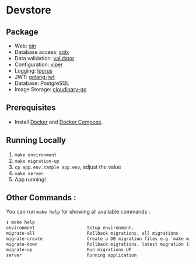 # Devstore

## Package

* Web: [gin](https://github.com/gin-gonic/gin)
* Database access: [sqlx](https://github.com/jmoiron/sqlx)
* Data validation: [validator](https://github.com/go-playground/validator)
* Configuration: [viper](https://github.com/spf13/viper)
* Logging: [logrus](https://github.com/sirupsen/logrus)
* JWT: [golang-jwt](https://github.com/golang-jwt/jwt)
* Database: PostgreSQL
* Image Storage: [cloudinary-go](https://github.com/cloudinary/cloudinary-go/v2)

## Prerequisites

- Install [Docker](https://docs.docker.com/get-docker/) and [Docker Compose](https://docs.docker.com/compose/install/).

## Running Locally

1. `make environment`
2. `make migration-up`
3. `cp app.env.sample app.env`, adjust the value
5. `make server`
6. App running!

## Other Commands :

You can run `make help` for showing all available commands :

```bash
❯ make help
environment                    Setup environment.
migrate-all                    Rollback migrations, all migrations
migrate-create                 Create a DB migration files e.g `make migrate-create name=migration-name`
migrate-down                   Rollback migrations, latest migration (1)
migrate-up                     Run migrations UP
server                         Running application
```
